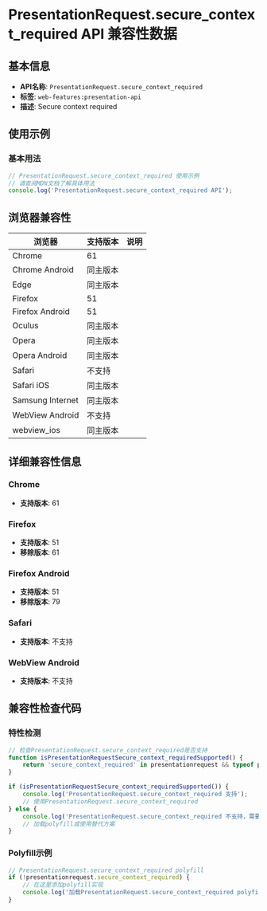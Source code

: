 # PresentationRequest.secure_context_required API 兼容性数据

## 基本信息

- **API名称**: `PresentationRequest.secure_context_required`
- **标签**: `web-features:presentation-api`
- **描述**: Secure context required

## 使用示例

### 基本用法

```javascript
// PresentationRequest.secure_context_required 使用示例
// 请查阅MDN文档了解具体用法
console.log('PresentationRequest.secure_context_required API');
```

## 浏览器兼容性

| 浏览器 | 支持版本 | 说明 |
|--------|----------|------|
| Chrome | 61 |  |
| Chrome Android | 同主版本 |  |
| Edge | 同主版本 |  |
| Firefox | 51 |  |
| Firefox Android | 51 |  |
| Oculus | 同主版本 |  |
| Opera | 同主版本 |  |
| Opera Android | 同主版本 |  |
| Safari | 不支持 |  |
| Safari iOS | 同主版本 |  |
| Samsung Internet | 同主版本 |  |
| WebView Android | 不支持 |  |
| webview_ios | 同主版本 |  |

## 详细兼容性信息

### Chrome

- **支持版本**: 61

### Firefox

- **支持版本**: 51
- **移除版本**: 61

### Firefox Android

- **支持版本**: 51
- **移除版本**: 79

### Safari

- **支持版本**: 不支持

### WebView Android

- **支持版本**: 不支持

## 兼容性检查代码

### 特性检测

```javascript
// 检查PresentationRequest.secure_context_required是否支持
function isPresentationRequestSecure_context_requiredSupported() {
    return 'secure_context_required' in presentationrequest && typeof presentationrequest.secure_context_required === 'function';
}

if (isPresentationRequestSecure_context_requiredSupported()) {
    console.log('PresentationRequest.secure_context_required 支持');
    // 使用PresentationRequest.secure_context_required
} else {
    console.log('PresentationRequest.secure_context_required 不支持，需要polyfill');
    // 加载polyfill或使用替代方案
}
```

### Polyfill示例

```javascript
// PresentationRequest.secure_context_required polyfill
if (!presentationrequest.secure_context_required) {
    // 在这里添加polyfill实现
    console.log('加载PresentationRequest.secure_context_required polyfill');
}
```

